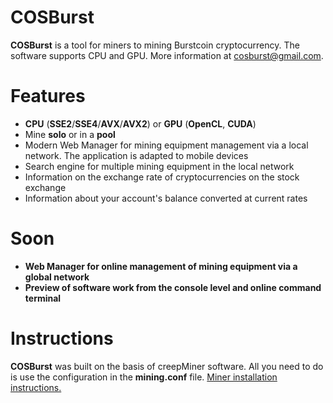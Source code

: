 # COSBurst
**COSBurst** is a tool for miners to mining Burstcoin cryptocurrency. The software supports CPU and GPU. More information at cosburst@gmail.com. 

# Features

- **CPU** (__SSE2__/__SSE4__/__AVX__/__AVX2__) or **GPU** (__OpenCL__, __CUDA__)
- Mine **solo** or in a **pool**
- Modern Web Manager for mining equipment management via a local network. The application is adapted to mobile devices
- Search engine for multiple mining equipment in the local network
- Information on the exchange rate of cryptocurrencies on the stock exchange
- Information about your account's balance converted at current rates

# Soon

- **Web Manager for online management of mining equipment via a global network**
- **Preview of software work from the console level and online command terminal**

# Instructions

**COSBurst** was built on the basis of creepMiner software. All you need to do is use the configuration in the **mining.conf** file. [Miner installation instructions.](https://github.com/Creepsky/creepMiner/wiki/Setting-up-the-miner)
